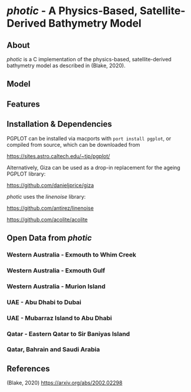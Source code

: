 # _photic_ - A Physics-Based, Satellite-Derived Bathymetry Model


## About

_photic_ is a C implementation of the physics-based, satellite-derived bathymetry model as described in (Blake, 2020). 

## Model


## Features 


## Installation & Dependencies 

PGPLOT can be installed via macports with `port install pgplot`, or compiled from source, which can be downloaded from

https://sites.astro.caltech.edu/~tjp/pgplot/

Alternatively, Giza can be used as a drop-in replacement for the ageing PGPLOT library:

https://github.com/danieljprice/giza

_photic_ uses the _linenoise_ library:

https://github.com/antirez/linenoise



https://github.com/acolite/acolite

## Open Data from _photic_

### Western Australia - Exmouth to Whim Creek 

### Western Australia - Exmouth Gulf

### Western Australia - Murion Island

### UAE - Abu Dhabi to Dubai

### UAE - Mubarraz Island to Abu Dhabi 

### Qatar - Eastern Qatar to Sir Baniyas Island

### Qatar, Bahrain and Saudi Arabia

## References

(Blake, 2020) https://arxiv.org/abs/2002.02298
